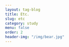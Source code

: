 ```yaml
---
layout: tag-blog
title: Etc.
slug: etc
category: study
menu: false
order: 2
header-img: "/img/bear.jpg"
---
```


